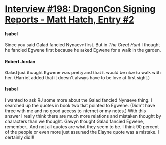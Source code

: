 # [Interview #198: DragonCon Signing Reports - Matt Hatch, Entry #2](https://www.theoryland.com/intvmain.php?i=198#2)

#### Isabel

Since you said Galad fancied Nynaeve first. But in
*The Great Hunt*
I thought he fancied Egwene first because he asked Egwene for a walk in the garden.

#### Robert Jordan

Galad just thought Egwene was pretty and that it would be nice to walk with her. (Harriet added that it doesn't always have to be love at first sight.)

#### Isabel

I wanted to ask RJ some more about the Galad fancied Nynaeve thing. I searched up the quotes in book two that pointed to Egwene. (Didn't have three with me and no good access to internet or my notes.) With this answer I really think there are much more relations and mistaken thought by characters than we thought. Gawyn thought Galad fancied Egwene, remember...And not all quotes are what they seem to be. I think 90 percent of the people or even more just assumed the Elayne quote was a mistake. I certainly did!!!

